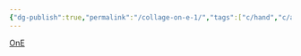```yaml
---
{"dg-publish":true,"permalink":"/collage-on-e-1/","tags":["c/hand","c/abstract","c/cross","c/brown","c/red","c/face"],"created":"2024-01-05T11:27:10.582-05:00","updated":"2024-01-05T11:27:55.493-05:00"}
---
```



[OnE](https://www.instagram.com/p/CbwEYYMttH0/)
